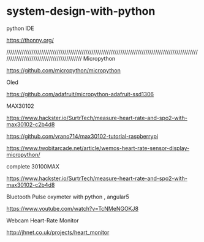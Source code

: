 # system-design-with-python

python IDE

https://thonny.org/

//////////////////////////////////////////////////////////////////////////////////////////////////////////////////////////////////////////
Micropython

https://github.com/micropython/micropython

Oled 

https://github.com/adafruit/micropython-adafruit-ssd1306

MAX30102

https://www.hackster.io/SurtrTech/measure-heart-rate-and-spo2-with-max30102-c2b4d8

https://github.com/vrano714/max30102-tutorial-raspberrypi

https://www.twobitarcade.net/article/wemos-heart-rate-sensor-display-micropython/

complete 30100MAX

https://www.hackster.io/SurtrTech/measure-heart-rate-and-spo2-with-max30102-c2b4d8


Bluetooth Pulse oxymeter with python , angular5

https://www.youtube.com/watch?v=TcNMeNGOKJ8

Webcam Heart-Rate Monitor

http://jhnet.co.uk/projects/heart_monitor






